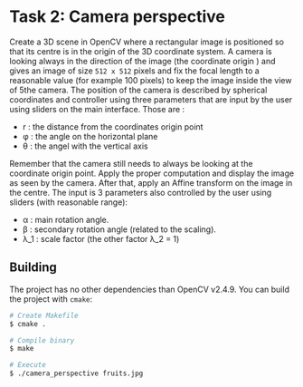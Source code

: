 # Task 2: Camera perspective

Create a 3D scene in OpenCV where a rectangular image is positioned so that its
centre is in the origin of the 3D coordinate system. A camera is looking always
in the direction of the image (the coordinate origin ) and gives an image of
size `512 x 512` pixels and fix the focal length to a reasonable value (for
example 100 pixels) to keep the image inside the view of 5the camera. The
position of the camera is described by spherical coordinates and controller
using three parameters that are input by the user using sliders on the main
interface. Those are :

 * r : the distance from the coordinates origin point
 * φ : the angle on the horizontal plane
 * θ : the angel with the vertical axis

Remember that the camera still needs to always be looking at the coordinate
origin point. Apply the proper computation and display the image as seen by the
camera. After that, apply an Affine transform on the image in the centre. The
input is 3 parameters also controlled by the user using sliders (with reasonable
range):

 * α : main rotation angle.
 * β : secondary rotation angle (related to the scaling).
 * λ_1 : scale factor (the other factor λ_2 = 1)

## Building

The project has no other dependencies than OpenCV v2.4.9. You can build the
project with `cmake`:

```bash
# Create Makefile
$ cmake .

# Compile binary
$ make

# Execute
$ ./camera_perspective fruits.jpg
```
